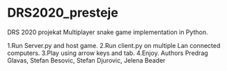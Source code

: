 # DRS2020_presteje
DRS 2020 projekat
Multiplayer snake game implementation in Python.

1.Run Server.py and host game.
2.Run client.py on multiple Lan connected computers.
3.Play using arrow keys and tab.
4.Enjoy.
Authors Predrag Glavas, Stefan Besovic, Stefan Djurovic, Jelena Beader
